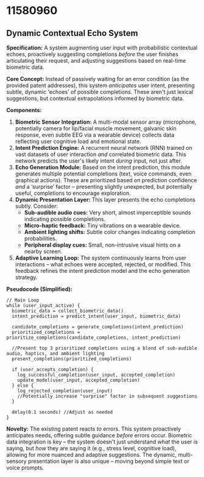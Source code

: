 # 11580960

## Dynamic Contextual Echo System

**Specification:** A system augmenting user input with probabilistic contextual echoes, proactively suggesting completions *before* the user finishes articulating their request, and adjusting suggestions based on real-time biometric data.

**Core Concept:** Instead of passively waiting for an error condition (as the provided patent addresses), this system *anticipates* user intent, presenting subtle, dynamic 'echoes' of possible completions. These aren't just lexical suggestions, but contextual extrapolations informed by biometric data.

**Components:**

1.  **Biometric Sensor Integration:**  A multi-modal sensor array (microphone, potentially camera for lip/facial muscle movement, galvanic skin response, even subtle EEG via a wearable device) collects data reflecting user cognitive load and emotional state.
2.  **Intent Prediction Engine:** A recurrent neural network (RNN) trained on vast datasets of user interaction *and* correlated biometric data. This network predicts the user's likely intent *during* input, not just after.
3.  **Echo Generation Module:**  Based on the intent prediction, this module generates multiple potential completions (text, voice commands, even graphical actions).  These are prioritized based on prediction confidence *and* a ‘surprise’ factor – presenting slightly unexpected, but potentially useful, completions to encourage exploration.
4.  **Dynamic Presentation Layer:** This layer presents the echo completions subtly.  Consider:
    *   **Sub-audible audio cues:** Very short, almost imperceptible sounds indicating possible completions.
    *   **Micro-haptic feedback:** Tiny vibrations on a wearable device.
    *   **Ambient lighting shifts:** Subtle color changes indicating completion probabilities.
    *   **Peripheral display cues:**  Small, non-intrusive visual hints on a nearby screen.
5.  **Adaptive Learning Loop:** The system continuously learns from user interactions – what echoes were accepted, rejected, or modified. This feedback refines the intent prediction model and the echo generation strategy.

**Pseudocode (Simplified):**

```
// Main Loop
while (user_input_active) {
  biometric_data = collect_biometric_data()
  intent_prediction = predict_intent(user_input, biometric_data)

  candidate_completions = generate_completions(intent_prediction)
  prioritized_completions = prioritize_completions(candidate_completions, intent_prediction)

  //Present top 3 prioritized completions using a blend of sub-audible audio, haptics, and ambient lighting
  present_completions(prioritized_completions)

  if (user_accepts_completion) {
    log_successful_completion(user_input, accepted_completion)
    update_model(user_input, accepted_completion)
  } else {
    log_rejected_completion(user_input)
    //Potentially increase "surprise" factor in subsequent suggestions
  }

  delay(0.1 seconds) //Adjust as needed
}
```

**Novelty:** The existing patent reacts *to* errors. This system proactively anticipates needs, offering subtle guidance *before* errors occur. Biometric data integration is key – the system doesn't just understand *what* the user is saying, but *how* they are saying it (e.g., stress level, cognitive load), allowing for more nuanced and adaptive suggestions.  The dynamic, multi-sensory presentation layer is also unique – moving beyond simple text or voice prompts.